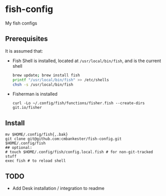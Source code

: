 # fish-config

My fish configs

## Prerequisites

It is assumed that:

* Fish Shell is installed, located at `/usr/local/bin/fish`, and is the current
  shell
  ```bash
  brew update; brew install fish
  printf "/usr/local/bin/fish" >> /etc/shells
  chsh -s /usr/local/bin/fish
  ```

* Fisherman is installed
  ```fish
  curl -Lo ~/.config/fish/functions/fisher.fish --create-dirs git.io/fisher
  ```

## Install

```fish
mv $HOME/.config/fish{,.bak}
git clone git@github.com:cmbankester/fish-config.git $HOME/.config/fish
## optional:
# touch $HOME/.config/fish/config.local.fish # for non-git-tracked stuff
exec fish # to reload shell
```

## TODO

* Add Desk installation / integration to readme
